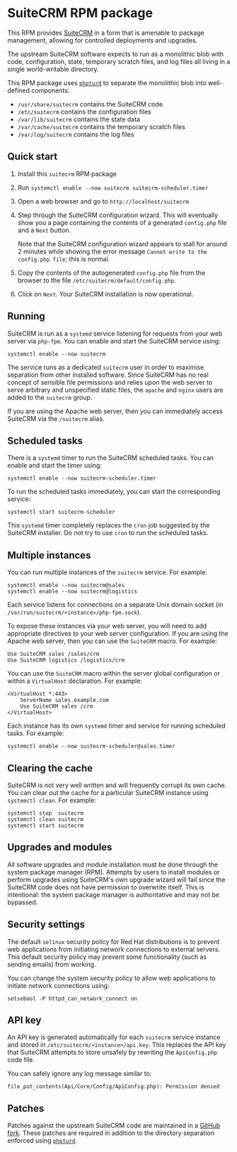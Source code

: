 SuiteCRM RPM package
====================

This RPM provides [SuiteCRM][suitecrm] in a form that is amenable to
package management, allowing for controlled deployments and upgrades.

The upstream SuiteCRM software expects to run as a monolithic blob
with code, configuration, state, temporary scratch files, and log
files all living in a single world-writable directory.

This RPM package uses [`phpturd`][phpturd] to separate the monolithic
blob into well-defined components:

- `/usr/share/suitecrm` contains the SuiteCRM code
- `/etc/suitecrm` contains the configuration files
- `/var/lib/suitecrm` contains the state data
- `/var/cache/suitecrm` contains the temporary scratch files
- `/var/log/suitecrm` contains the log files

Quick start
-----------

1. Install this `suitecrm` RPM package

2. Run `systemctl enable --now suitecrm suitecrm-scheduler.timer`

3. Open a web browser and go to `http://localhost/suitecrm`

4. Step through the SuiteCRM configuration wizard.  This will
   eventually show you a page containing the contents of a generated
   `config.php` file and a `Next` button.

   Note that the SuiteCRM configuration wizard appears to stall for
   around 2 minutes while showing the error message `Cannot write to
   the config.php file`; this is normal.

5. Copy the contents of the autogenerated `config.php` file from the
   browser to the file `/etc/suitecrm/default/config.php`.

6. Click on `Next`.  Your SuiteCRM installation is now operational.

Running
-------

SuiteCRM is run as a `systemd` service listening for requests from
your web server via `php-fpm`.  You can enable and start the SuiteCRM
service using:

    systemctl enable --now suitecrm

The service runs as a dedicated `suitecrm` user in order to maximise
separation from other installed software.  Since SuiteCRM has no real
concept of sensible file permissions and relies upon the web server to
serve arbitrary and unspecified static files, the `apache` and `nginx`
users are added to the `suitecrm` group.

If you are using the Apache web server, then you can immediately
access SuiteCRM via the `/suitecrm` alias.

Scheduled tasks
---------------

There is a `systemd` timer to run the SuiteCRM scheduled tasks.  You
can enable and start the timer using:

    systemctl enable --now suitecrm-scheduler.timer

To run the scheduled tasks immediately, you can start the
corresponding service:

    systemctl start suitecrm-scheduler

This `systemd` timer completely replaces the `cron` job suggested by
the SuiteCRM installer.  Do not try to use `cron` to run the scheduled
tasks.

Multiple instances
------------------

You can run multiple instances of the `suitecrm` service.  For example:

    systemctl enable --now suitecrm@sales
    systemctl enable --now suitecrm@logistics

Each service listens for connections on a separate Unix domain socket
(in `/var/run/suitecrm/<instance>/php-fpm.sock`).

To expose these instances via your web server, you will need to add
appropriate directives to your web server configuration.  If you are
using the Apache web server, then you can use the `SuiteCRM` macro.
For example:

    Use SuiteCRM sales /sales/crm
    Use SuiteCRM logistics /logistics/crm

You can use the `SuiteCRM` macro within the server global
configuration or within a `VirtualHost` declaration.  For example:

    <VirtualHost *:443>
	    ServerName sales.example.com
        Use SuiteCRM sales /crm
	</VirtualHost>

Each instance has its own `systemd` timer and service for running
scheduled tasks.  For example:

    systemctl enable --now suitecrm-scheduler@sales.timer

Clearing the cache
------------------

SuiteCRM is not very well written and will frequently corrupt its own
cache.  You can clear out the cache for a particular SuiteCRM instance
using `systemctl clean`.  For example:

    systemctl stop  suitecrm
    systemctl clean suitecrm
	systemctl start suitecrm

Upgrades and modules
--------------------

All software upgrades and module installation must be done through the
system package manager (RPM).  Attempts by users to install modules or
perform upgrades using SuiteCRM's own upgrade wizard will fail since
the SuiteCRM code does not have permission to overwrite itself.  This
is intentional: the system package manager is authoritative and may
not be bypassed.

Security settings
-----------------

The default `selinux` security policy for Red Hat distributions is to
prevent web applications from initiating network connections to
external servers.  This default security policy may prevent some
functionality (such as sending emails) from working.

You can change the system security policy to allow web applications to
initiate network connections using:

    setsebool -P httpd_can_network_connect on

API key
-------

An API key is generated automatically for each `suitecrm` service
instance and stored in `/etc/suitecrm/<instance>/api.key`.  This
replaces the API key that SuiteCRM attempts to store unsafely by
rewriting the `ApiConfig.php` code file.

You can safely ignore any log message similar to:

    file_put_contents(Api/Core/Config/ApiConfig.php): Permission denied

Patches
-------

Patches against the upstream SuiteCRM code are maintained in a [GitHub
fork][fork].  These patches are required in addition to the directory
separation enforced using [`phpturd`][phpturd].


[suitecrm]: https://suitecrm.com
[phpturd]: https://github.com/unipartdigital/phpturd
[fork]: https://github.com/unipartdigital/SuiteCRM/tree/rpm
